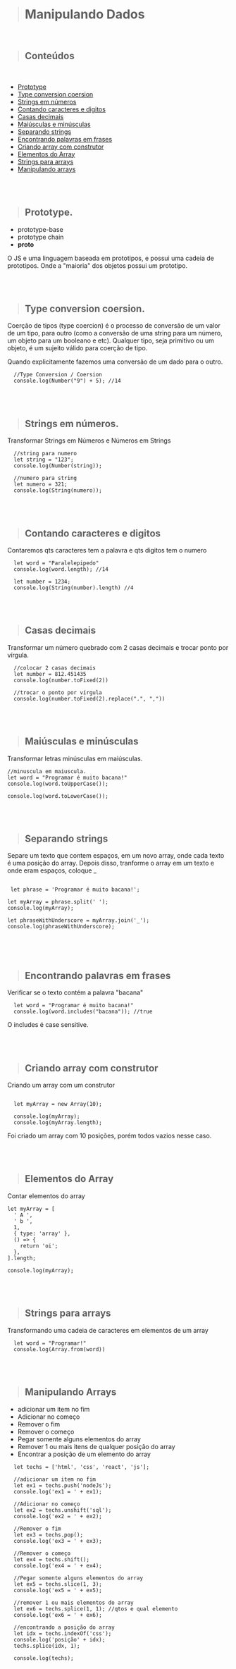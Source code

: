 > # Manipulando Dados

<br>

> ## **Conteúdos**

<br>

<!--ts-->

- [Prototype](./sobre)
- [Type conversion coersion](#objetivo)
- [Strings em números](#comoFunciona)
- [Contando caracteres e digitos](#tecnologiasFerramentas)
- [Casas decimais](./PrimeirosPassos.mdPrimeirosPassos)
- [Maiúsculas e minúsculas](./TiposDeDados.md)
- [Separando strings](./variaveis.md)
- [Encontrando palavras em frases](./PraticandoAvancando)
- [Criando array com construtor](./Funcoes)
- [Elementos do Array](./ManipulandoDados)
- [Strings para arrays](#como-usar)
- [Manipulando arrays](#como-usar)

<!--te-->

<br><br>

> ## **Prototype.**

- prototype-base
- prototype chain
- **proto**

O JS e uma linguagem baseada em prototipos, e possui uma cadeia de prototipos.
Onde a "maioria" dos objetos possui um prototipo.

<br><br>

> ## **Type conversion coersion.**

Coerção de tipos (type coercion) é o processo de conversão de um valor de um tipo, para outro (como a conversão de uma string para um número, um objeto para um booleano e etc). Qualquer tipo, seja primitivo ou um objeto, é um sujeito válido para coerção de tipo.

Quando explicitamente fazemos uma conversão de um dado para o outro.

```
  //Type Conversion / Coersion
  console.log(Number("9") + 5); //14

```

<br><br>

> ## **Strings em números.**

Transformar Strings em Números e Números em Strings

```
  //string para numero
  let string = "123";
  console.log(Number(string));

  //numero para string
  let numero = 321;
  console.log(String(numero));
```

<br><br>

> ## **Contando caracteres e digitos**

Contaremos qts caracteres tem a palavra e qts digitos tem o numero

```
  let word = "Paralelepipedo"
  console.log(word.length); //14

  let number = 1234;
  console.log(String(number).length) //4

```

<br><br>

> ## **Casas decimais**

Transformar um número quebrado com 2 casas decimais e trocar ponto por vírgula.

```
  //colocar 2 casas decimais
  let number = 812.451435
  console.log(number.toFixed(2))

  //trocar o ponto por vírgula
  console.log(number.toFixed(2).replace(".", ","))

```

<br><br>

> ## **Maiúsculas e minúsculas**

Transformar letras minúsculas em maiúsculas.

```
//minuscula em maiuscula.
let word = "Programar é muito bacana!"
console.log(word.toUpperCase());

console.log(word.toLowerCase());
```

<br><br>

> ## **Separando strings**

Separe um texto que contem espaços, em um novo array, onde cada texto é uma posição do array. Depois disso, tranforme o array em um texto e onde eram espaços, coloque \_

```

 let phrase = 'Programar é muito bacana!';

let myArray = phrase.split(' ');
console.log(myArray);

let phraseWithUnderscore = myArray.join('_');
console.log(phraseWithUnderscore);


```

<br><br>

> ## **Encontrando palavras em frases**

Verificar se o texto contém a palavra "bacana"

```
  let word = "Programar é muito bacana!"
  console.log(word.includes("bacana")); //true

```

O includes é case sensitive.

<br><br>

> ## **Criando array com construtor**

Criando um array com um construtor

```

  let myArray = new Array(10);

  console.log(myArray);
  console.log(myArray.length);

```

Foi criado um array com 10 posições, porém todos vazios nesse caso.

<br><br>

> ## **Elementos do Array**

Contar elementos do array

```
let myArray = [
  ' A ',
  ' b ',
  1,
  { type: 'array' },
  () => {
    return 'oi';
  },
].length;

console.log(myArray);

```

<br><br>

> ## **Strings para arrays**

Transformando uma cadeia de caracteres em elementos de um array

```
  let word = "Programar!"
  console.log(Array.from(word))

```

<br><br>

> ## **Manipulando Arrays**

- adicionar um item no fim
- Adicionar no começo
- Remover o fim
- Remover o começo
- Pegar somente alguns elementos do array
- Remover 1 ou mais itens de qualquer posição do array
- Encontrar a posição de um elemento do array

```
  let techs = ['html', 'css', 'react', 'js'];

  //adicionar um item no fim
  let ex1 = techs.push('nodeJs');
  console.log('ex1 = ' + ex1);

  //Adicionar no começo
  let ex2 = techs.unshift('sql');
  console.log('ex2 = ' + ex2);

  //Remover o fim
  let ex3 = techs.pop();
  console.log('ex3 = ' + ex3);

  //Remover o começo
  let ex4 = techs.shift();
  console.log('ex4 = ' + ex4);

  //Pegar somente alguns elementos do array
  let ex5 = techs.slice(1, 3);
  console.log('ex5 = ' + ex5);

  //remover 1 ou mais elementos do array
  let ex6 = techs.splice(1, 1); //qtos e qual elemento
  console.log('ex6 = ' + ex6);

  //encontrando a posição do array
  let idx = techs.indexOf('css');
  console.log('posição' + idx);
  techs.splice(idx, 1);

  console.log(techs);
```
